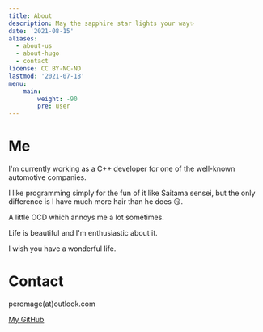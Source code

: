 ```yaml
---
title: About
description: May the sapphire star lights your way✨
date: '2021-08-15'
aliases:
  - about-us
  - about-hugo
  - contact
license: CC BY-NC-ND
lastmod: '2021-07-18'
menu:
    main: 
        weight: -90
        pre: user
---
```


# Me

I'm currently working as a C++ developer for one of the well-known automotive companies.

I like programming simply for the fun of it like Saitama sensei, but the only difference is I have much more hair than he does 😏.

A little OCD which annoys me a lot sometimes.

Life is beautiful and I'm enthusiastic about it.

I wish you have a wonderful life.

# Contact

peromage(at)outlook.com

[My GitHub][github]

[github]: https://github.com/peromage
